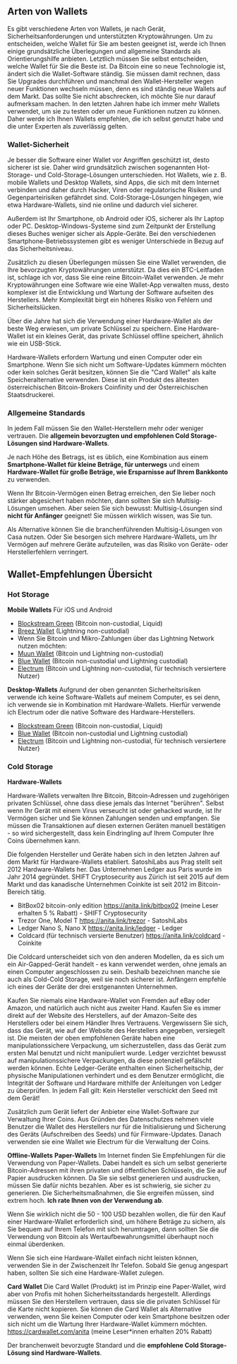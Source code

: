 ## Arten von Wallets

Es gibt verschiedene Arten von Wallets, je nach Gerät, Sicherheitsanforderungen und unterstützten Kryptowährungen. Um zu entscheiden, welche Wallet für Sie am besten geeignet ist, werde ich Ihnen einige grundsätzliche Überlegungen und allgemeine Standards als Orientierungshilfe anbieten. Letztlich müssen Sie selbst entscheiden, welche Wallet für Sie die Beste ist. Da Bitcoin eine so neue Technologie ist, ändert sich die Wallet-Software ständig. Sie müssen damit rechnen, dass Sie Upgrades durchführen und manchmal den Wallet-Hersteller wegen neuer Funktionen wechseln müssen, denn es sind ständig neue Wallets auf dem Markt. Das sollte Sie nicht abschrecken, ich möchte Sie nur darauf aufmerksam machen. In den letzten Jahren habe ich immer mehr Wallets verwendet, um sie zu testen oder um neue Funktionen nutzen zu können. Daher werde ich Ihnen Wallets empfehlen, die ich selbst genutzt habe und die unter Experten als zuverlässig gelten.

### Wallet-Sicherheit

Je besser die Software einer Wallet vor Angriffen geschützt ist, desto sicherer ist sie. Daher wird grundsätzlich zwischen sogenannten Hot-Storage- und Cold-Storage-Lösungen unterschieden. Hot Wallets, wie z. B. mobile Wallets und Desktop Wallets, sind Apps, die sich mit dem Internet verbinden und daher durch Hacker, Viren oder regulatorische Risiken und Gegenparteirisiken gefährdet sind. Cold-Storage-Lösungen hingegen, wie etwa Hardware-Wallets, sind nie online und dadurch viel sicherer.

Außerdem ist Ihr Smartphone, ob Android oder iOS, sicherer als Ihr Laptop oder PC. Desktop-Windows-Systeme sind zum Zeitpunkt der Erstellung dieses Buches weniger sicher als Apple-Geräte. Bei den verschiedenen Smartphone-Betriebssystemen gibt es weniger Unterschiede in Bezug auf das Sicherheitsniveau.

Zusätzlich zu diesen Überlegungen müssen Sie eine Wallet verwenden, die Ihre bevorzugten Kryptowährungen unterstützt. Da dies ein BTC-Leitfaden ist, schlage ich vor, dass Sie eine reine Bitcoin-Wallet verwenden. Je mehr Kryptowährungen eine Software wie eine Wallet-App verwalten muss, desto komplexer ist die Entwicklung und Wartung der Software aufseiten des Herstellers. Mehr Komplexität birgt ein höheres Risiko von Fehlern und Sicherheitslücken.

Über die Jahre hat sich die Verwendung einer Hardware-Wallet als der beste Weg erwiesen, um private Schlüssel zu speichern. Eine Hardware-Wallet ist ein kleines Gerät, das private Schlüssel offline speichert, ähnlich wie ein USB-Stick.

Hardware-Wallets erfordern Wartung und einen Computer oder ein Smartphone. Wenn Sie sich nicht um Software-Updates kümmern möchten oder kein solches Gerät besitzen, können Sie die "Card Wallet" als kalte Speicheralternative verwenden. Diese ist ein Produkt des ältesten österreichischen Bitcoin-Brokers Coinfinity und der Österreichischen Staatsdruckerei.

### Allgemeine Standards
In jedem Fall müssen Sie den Wallet-Herstellern mehr oder weniger vertrauen. Die **allgemein bevorzugten und empfohlenen Cold Storage-Lösungen sind Hardware-Wallets**.

Je nach Höhe des Betrags, ist es üblich, eine Kombination aus einem **Smartphone-Wallet für kleine Beträge, für unterwegs** und einem **Hardware-Wallet für große Beträge, wie Ersparnisse auf Ihrem Bankkonto** zu verwenden.

Wenn Ihr Bitcoin-Vermögen einen Betrag erreichen, den Sie lieber noch stärker abgesichert haben möchten, dann sollten Sie sich Multisig-Lösungen umsehen. Aber seien Sie sich bewusst: Multisig-Lösungen sind **nicht für Anfänger** geeignet! Sie müssen wirklich wissen, was Sie tun.

Als Alternative können Sie die branchenführenden Multisig-Lösungen von Casa nutzen. Oder Sie besorgen sich mehrere Hardware-Wallets, um Ihr Vermögen auf mehrere Geräte aufzuteilen, was das Risiko von Geräte- oder Herstellerfehlern verringert.

## Wallet-Empfehlungen Übersicht

### Hot Storage

**Mobile Wallets**
Für iOS und Android
* [Blockstream Green](https://blockstream.com/green/) (Bitcoin non-custodial, Liquid)
* [Breez Wallet](https://breez.technology/) (Lightning non-custodial)
* Wenn Sie Bitcoin und Mikro-Zahlungen über das Lightning Network nutzen möchten:
* [Muun Wallet](https://muun.com/) (Bitcoin und Lightning non-custodial)
* [Blue Wallet](https://bluewallet.io/) (Bitcoin non-custodial und Lightning custodial)
* [Electrum](https://electrum.org) (Bitcoin und Lightning non-custodial, für technisch versiertere Nutzer)

**Desktop-Wallets**
Aufgrund der oben genannten Sicherheitsrisiken verwende ich keine Software-Wallets auf meinem Computer, es sei denn, ich verwende sie in Kombination mit Hardware-Wallets. Hierfür verwende ich Electrum oder die native Software des Hardware-Herstellers.

* [Blockstream Green](https://blockstream.com/green/) (Bitcoin non-custodial, Liquid)
* [Blue Wallet](https://bluewallet.io/) (Bitcoin non-custodial und Lightning custodial)
* [Electrum](https://electrum.org) (Bitcoin und Lightning non-custodial, für technisch versiertere Nutzer)

### Cold Storage
**Hardware-Wallets**

Hardware-Wallets verwalten Ihre Bitcoin, Bitcoin-Adressen und zugehörigen privaten Schlüssel, ohne dass diese jemals das Internet "berühren". Selbst wenn Ihr Gerät mit einem Virus verseucht ist oder gehacked wurde, ist Ihr Vermögen sicher und Sie können Zahlungen senden und empfangen. Sie müssen die Transaktionen auf diesen externen Geräten manuell bestätigen - so wird sichergestellt, dass kein Eindringling auf Ihrem Computer Ihre Coins übernehmen kann.

Die folgenden Hersteller und Geräte haben sich in den letzten Jahren auf dem Markt für Hardware-Wallets etabliert. SatoshiLabs aus Prag stellt seit 2012 Hardware-Wallets her. Das Unternehmen Ledger aus Paris wurde im Jahr 2014 gegründet. SHIFT Cryptosecurity aus Zürich ist seit 2015 auf dem Markt und das kanadische Unternehmen Coinkite ist seit 2012 im Bitcoin-Bereich tätig.

* BitBox02 bitcoin-only edition https://anita.link/bitbox02 (meine Leser erhalten 5 % Rabatt) - SHIFT Cryptosecurity
* Trezor One, Model T https://anita.link/trezor - SatoshiLabs
* Ledger Nano S, Nano X https://anita.link/ledger - Ledger
* Coldcard (für technisch versierte Benutzer) https://anita.link/coldcard - Coinkite

Die Coldcard unterscheidet sich von den anderen Modellen, da es sich um ein Air-Gapped-Gerät handelt - es kann verwendet werden, ohne jemals an einen Computer angeschlossen zu sein. Deshalb bezeichnen manche sie auch als Cold-Cold Storage, weil sie noch sicherer ist. Anfängern empfehle ich eines der Geräte der drei erstgenannten Unternehmen.

Kaufen Sie niemals eine Hardware-Wallet von Fremden auf eBay oder Amazon, und natürlich auch nicht aus zweiter Hand. Kaufen Sie es immer direkt auf der Website des Herstellers, auf der Amazon-Seite des Herstellers oder bei einem Händler Ihres Vertrauens. Vergewissern Sie sich, dass das Gerät, wie auf der Website des Herstellers angegeben, versiegelt ist. Die meisten der oben empfohlenen Geräte haben eine manipulationssichere Verpackung, um sicherzustellen, dass das Gerät zum ersten Mal benutzt und nicht manipuliert wurde. Ledger verzichtet bewusst auf manipulationssichere Verpackungen, da diese potenziell gefälscht werden können. Echte Ledger-Geräte enthalten einen Sicherheitschip, der physische Manipulationen verhindert und es dem Benutzer ermöglicht, die Integrität der Software und Hardware mithilfe der Anleitungen von Ledger zu überprüfen. In jedem Fall gilt: Kein Hersteller verschickt den Seed mit dem Gerät!

Zusätzlich zum Gerät liefert der Anbieter eine Wallet-Software zur Verwaltung Ihrer Coins. Aus Gründen des Datenschutzes nehmen viele Benutzer die Wallet des Herstellers nur für die Initialisierung und Sicherung des Geräts (Aufschreiben des Seeds) und für Firmware-Updates. Danach verwenden sie eine Wallet wie Electrum für die Verwaltung der Coins.

**Offline-Wallets**
**Paper-Wallets**
Im Internet finden Sie Empfehlungen für die Verwendung von Paper-Wallets. Dabei handelt es sich um selbst generierte Bitcoin-Adressen mit ihren privaten und öffentlichen Schlüsseln, die Sie auf Papier ausdrucken können. Da Sie sie selbst generieren und ausdrucken, müssen Sie dafür nichts bezahlen. Aber es ist schwierig, sie sicher zu generieren. Die Sicherheitsmaßnahmen, die Sie ergreifen müssen, sind extrem hoch. **Ich rate Ihnen von der Verwendung ab**.

Wenn Sie wirklich nicht die 50 - 100 USD bezahlen wollen, die für den Kauf einer Hardware-Wallet erforderlich sind, um höhere Beträge zu sichern, als Sie bequem auf Ihrem Telefon mit sich herumtragen, dann sollten Sie die Verwendung von Bitcoin als Wertaufbewahrungsmittel überhaupt noch einmal überdenken.

Wenn Sie sich eine Hardware-Wallet einfach nicht leisten können, verwenden Sie in der Zwischenzeit Ihr Telefon. Sobald Sie genug angespart haben, sollten Sie sich eine Hardware-Wallet zulegen.

**Card Wallet**
Die Card Wallet (Produkt) ist im Prinzip eine Paper-Wallet, wird aber von Profis mit hohen Sicherheitsstandards hergestellt. Allerdings müssen Sie den Herstellern vertrauen, dass sie die privaten Schlüssel für die Karte nicht kopieren. Sie können die Card Wallet als Alternative verwenden, wenn Sie keinen Computer oder kein Smartphone besitzen oder sich nicht um die Wartung Ihrer Hardware-Wallet kümmern möchten. https://cardwallet.com/anita (meine Leser*innen erhalten 20% Rabatt)

Der branchenweit bevorzugte Standard und die **empfohlene Cold Storage-Lösung sind Hardware-Wallets**.
